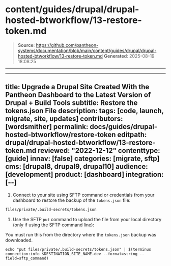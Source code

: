 # content/guides/drupal/drupal-hosted-btworkflow/13-restore-token.md

> **Source**: https://github.com/pantheon-systems/documentation/blob/main/content/guides/drupal/drupal-hosted-btworkflow/13-restore-token.md
> **Generated**: 2025-08-19 18:08:25

---

---
title: Upgrade a Drupal Site Created With the Pantheon Dashboard to the Latest Version of Drupal + Build Tools
subtitle: Restore the tokens.json File
description: 
tags: [code, launch, migrate, site, updates]
contributors: [wordsmither]
permalink: docs/guides/drupal-hosted-btworkflow/restore-token
editpath: drupal/drupal-hosted-btworkflow/13-restore-token.md
reviewed: "2022-12-12"
contenttype: [guide]
innav: [false]
categories: [migrate, sftp]
cms: [drupal8, drupal9, drupal10]
audience: [development]
product: [dashboard]
integration: [--]
---

1. Connect to your site using SFTP command or credentials from your dashboard to restore the backup of the `tokens.json` file:

  ```bash
  files/private/.build-secrets/tokens.json
  ```

1. Use the SFTP `put` command to upload the file from your local directory (only if using the SFTP command line):

 <Alert title="Note"  type="info" >

 You must run this from the directory where the `tokens.json` backup was downloaded.

 </Alert>

  ```bash{promptUser:user}
  echo "put files/private/.build-secrets/tokens.json" | $(terminus connection:info $DESTINATION_SITE_NAME.dev --format=string --field=sftp_command)
  ```
